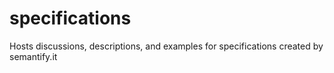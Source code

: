 # specifications
Hosts discussions, descriptions, and examples for specifications created by semantify.it
